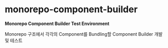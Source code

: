 # monorepo-component-builder

**Monorepo Component Builder Test Environment**

Monorepo 구조에서 각각의 Component를 Bundling할 Component Builder 개발 및 테스트